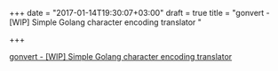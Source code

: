 +++
date = "2017-01-14T19:30:07+03:00"
draft = true
title = "gonvert - [WIP] Simple Golang character encoding translator "

+++

<p><a href="https://t.co/uKHB9SQGIm">gonvert - [WIP] Simple Golang character encoding translator </a></p>
